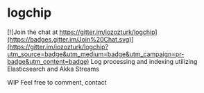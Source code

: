 # logchip

[![Join the chat at https://gitter.im/iozozturk/logchip](https://badges.gitter.im/Join%20Chat.svg)](https://gitter.im/iozozturk/logchip?utm_source=badge&utm_medium=badge&utm_campaign=pr-badge&utm_content=badge)
Log processing and indexing utilizing Elasticsearch and Akka Streams

WIP Feel free to comment, contact
